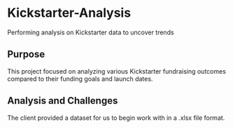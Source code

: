# Kickstarter-Analysis
Performing analysis on Kickstarter data to uncover trends
## Purpose
This project focused on analyzing various Kickstarter fundraising outcomes compared to their funding goals and launch dates.

## Analysis and Challenges
The client provided a dataset for us to begin work with in a .xlsx file format. 
